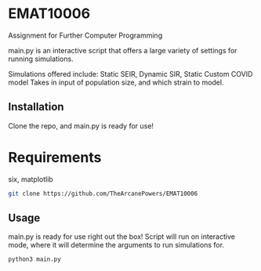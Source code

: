 # EMAT10006
Assignment for Further Computer Programming

main.py is an interactive script that offers a large variety of settings for running simulations.

Simulations offered include: Static SEIR, Dynamic SIR, Static Custom COVID model
Takes in input of population size, and which strain to model.

## Installation

Clone the repo, and main.py is ready for use!

# Requirements
six, matplotlib

```bash
git clone https://github.com/TheArcanePowers/EMAT10006
```

## Usage
main.py is ready for use right out the box! Script will run on interactive mode, where it will determine the arguments to run simulations for.

```bash
python3 main.py
```
